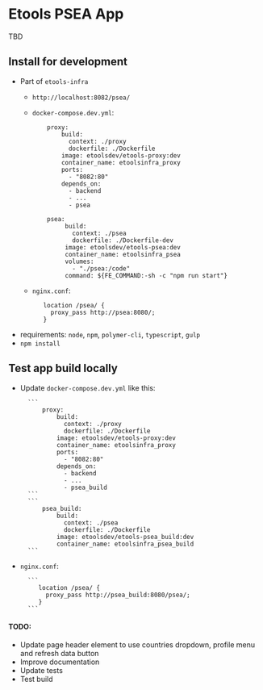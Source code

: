 # Etools PSEA App

TBD

## Install for development
* Part of `etools-infra`
    * `http://localhost:8082/psea/`
    * `docker-compose.dev.yml`:
        ```
            proxy:
                build:
                  context: ./proxy
                  dockerfile: ./Dockerfile
                image: etoolsdev/etools-proxy:dev
                container_name: etoolsinfra_proxy
                ports:
                  - "8082:80"
                depends_on:
                  - backend
                  - ...
                  - psea
        ```
      
        ```
            psea:
                 build:
                   context: ./psea
                   dockerfile: ./Dockerfile-dev
                 image: etoolsdev/etools-psea:dev
                 container_name: etoolsinfra_psea
                 volumes:
                   - "./psea:/code"
                 command: ${FE_COMMAND:-sh -c "npm run start"}
        ```
    * `nginx.conf`:
        ```
           location /psea/ {
             proxy_pass http://psea:8080/;
           }
        ```
* requirements: `node`, `npm`, `polymer-cli`, `typescript`, `gulp`
* `npm install`

## Test app build locally
* Update `docker-compose.dev.yml` like this:

        ```
            proxy:
                build:
                  context: ./proxy
                  dockerfile: ./Dockerfile
                image: etoolsdev/etools-proxy:dev
                container_name: etoolsinfra_proxy
                ports:
                  - "8082:80"
                depends_on:
                  - backend
                  - ...
                  - psea_build
        ```
        ```
            psea_build:
                build:
                  context: ./psea
                  dockerfile: ./Dockerfile
                image: etoolsdev/etools-psea_build:dev
                container_name: etoolsinfra_psea_build
        ```
* `nginx.conf`:

        ```
           location /psea/ {
             proxy_pass http://psea_build:8080/psea/;
           }
        ```

#### TODO: 
* Update page header element to use countries dropdown, profile menu and refresh data button
* Improve documentation
* Update tests
* Test build

